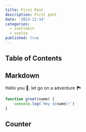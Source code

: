 ```yaml
---
title: First Post
description: First post
date: '2023-12-14'
categories:
  - sveltekit
  - svelte
published: true
---
```


<script>
  import Counter from './counter.svelte'
</script>

## Table of Contents

## Markdown

Hello you 👋.
let go on a adventure 🏞️

```js
function greet(name) {
	console.log(`Hey ${name}!`)
}
```

## Counter

<Counter />
